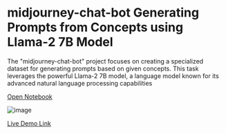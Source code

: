 # midjourney-chat-bot Generating Prompts from Concepts using Llama-2 7B Model

The "midjourney-chat-bot" project focuses on creating a specialized dataset for generating prompts based on given concepts. This task leverages the powerful Llama-2 7B model, a language model known for its advanced natural language processing capabilities

[Open Notebook](https://github.com/snowflaxGitRepo/midjourney-chat-bot/blob/main/README.ipynb)

![image](https://github.com/snowflaxGitRepo/midjourney-chat-bot/assets/146845568/ce34b39c-b85f-4a44-b511-b1333266294a)


[Live Demo Link](http://122.169.118.18:3001/)

